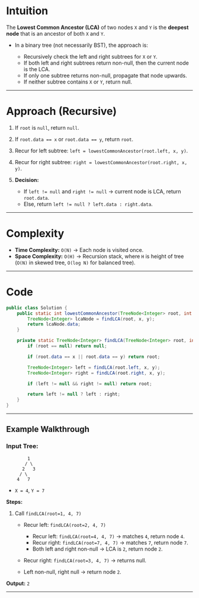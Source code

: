 # Intuition

The **Lowest Common Ancestor (LCA)** of two nodes `X` and `Y` is the **deepest node** that is an ancestor of both `X` and `Y`.

* In a binary tree (not necessarily BST), the approach is:

  * Recursively check the left and right subtrees for `X` or `Y`.
  * If both left and right subtrees return non-null, then the current node is the LCA.
  * If only one subtree returns non-null, propagate that node upwards.
  * If neither subtree contains `X` or `Y`, return null.

---

# Approach (Recursive)

1. If `root` is `null`, return `null`.
2. If `root.data == x` or `root.data == y`, return `root`.
3. Recur for left subtree: `left = lowestCommonAncestor(root.left, x, y)`.
4. Recur for right subtree: `right = lowestCommonAncestor(root.right, x, y)`.
5. **Decision:**

   * If `left != null` and `right != null` → current node is LCA, return `root.data`.
   * Else, return `left != null ? left.data : right.data`.

---

# Complexity

* **Time Complexity:** `O(N)` → Each node is visited once.
* **Space Complexity:** `O(H)` → Recursion stack, where `H` is height of tree (`O(N)` in skewed tree, `O(log N)` for balanced tree).

---

# Code

```java
public class Solution {
    public static int lowestCommonAncestor(TreeNode<Integer> root, int x, int y) {
        TreeNode<Integer> lcaNode = findLCA(root, x, y);
        return lcaNode.data;
    }

    private static TreeNode<Integer> findLCA(TreeNode<Integer> root, int x, int y) {
        if (root == null) return null;

        if (root.data == x || root.data == y) return root;

        TreeNode<Integer> left = findLCA(root.left, x, y);
        TreeNode<Integer> right = findLCA(root.right, x, y);

        if (left != null && right != null) return root;

        return left != null ? left : right;
    }
}
```

---

## Example Walkthrough

### Input Tree:

```
        1
       / \
      2   3
     / \
    4   7
```

* `X = 4`, `Y = 7`

**Steps:**

1. Call `findLCA(root=1, 4, 7)`

   * Recur left: `findLCA(root=2, 4, 7)`

     * Recur left: `findLCA(root=4, 4, 7)` → matches `4`, return node `4`.
     * Recur right: `findLCA(root=7, 4, 7)` → matches `7`, return node `7`.
     * Both left and right non-null → LCA is `2`, return node `2`.
   * Recur right: `findLCA(root=3, 4, 7)` → returns null.
   * Left non-null, right null → return node `2`.

**Output:** `2`

---
